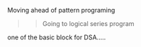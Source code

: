 Moving ahead of pattern programing

>>Going to logical series program

one of the basic block for DSA.....
